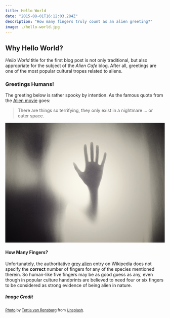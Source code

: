 ```yaml
---
title: Hello World
date: "2015-08-01T16:12:03.284Z"
description: "How many fingers truly count as an alien greeting?"
image: ./hello-world.jpg
---
```


## Why Hello World?

*Hello World* title for the first blog post is not only traditional, but also appropriate for the subject of the
*Alien Cafe* blog. After all, greetings are one of the most popular cultural tropes related to aliens.

### Greetings Humans!

The greeting below is rather spooky by intention. As the famous quote from the
[Alien movie](https://en.wikipedia.org/wiki/Alien_(film)) goes:

> There are things so terrifying, they only exist in a nightmare ... or outer space.

![Alien Hello](./hello-world.jpg)

#### How Many Fingers?

Unfortunately, the authoritative [grey alien](https://en.wikipedia.org/wiki/Grey_alien) entry on Wikipedia
does not specify the **correct** number of fingers for any of the species mentioned therein. So human-like
five fingers may be as good guess as any, even though in popular culture handprints are believed to need
four or six fingers to be considered as strong evidence of being alien in nature.

##### Image Credit

<small>[Photo](https://unsplash.com/photos/QYs58HmCz-s) by [Tertia van Rensburg](https://unsplash.com/@tertia) from [Unsplash](https://unsplash.com/).</small>
